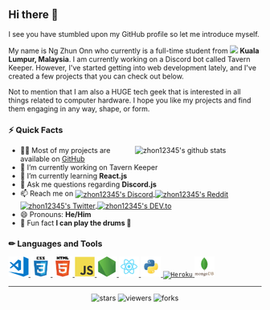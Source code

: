 ## Hi there 👋

I see you have stumbled upon my GitHub profile so let me introduce myself.

My name is Ng Zhun Onn who currently is a full-time student from <img src="https://image.flaticon.com/icons/svg/197/197581.svg" width="15" /> **Kuala Lumpur, Malaysia**. I am currently working on a Discord bot called Tavern Keeper. However, I've started getting into web development lately, and I've created a few projects that you can check out below.

Not to mention that I am also a HUGE tech geek that is interested in all things related to computer hardware. I hope you like my projects and find them engaging in any way, shape, or form.

<h3>⚡ Quick Facts</h3>
<p>
	<img align="right" alt="zhon12345's github stats" width="50%" src="https://github-readme-stats.zhon12345.vercel.app/api?username=zhon12345&show_icons=true&include_all_commits=true&theme=react">
</p>

- 👨‍💻 Most of my projects are available on [GitHub](https://github.com/zhon12345)
-   🔭 I’m currently working on Tavern Keeper
-   🌱 I’m currently learning **React.js**
-   💬 Ask me questions regarding **Discord.js**
-   📫 Reach me on 
	<a href="https://discord.gg/jMpw3jw">
  		<img align="center" alt="zhon12345's Discord" width="22px" src="https://cdn.jsdelivr.net/npm/simple-icons@v3/icons/discord.svg" />
	</a>
	<a href="https://reddit.com/zhon12345">
  		<img align="center" alt="zhon12345's Reddit" width="22px" src="https://cdn.jsdelivr.net/npm/simple-icons@3.0.1/icons/reddit.svg" />
	</a>
	<a href="https://twitter.com/zhon12345">
  		<img align="center" alt="zhon12345's Twitter" width="22px" src="https://cdn.jsdelivr.net/npm/simple-icons@v3/icons/twitter.svg" />
	</a>
	<a href="https://dev.to/zhon12345">
  		<img align="center" alt="zhon12345's DEV.to" width="22px" src="https://cdn.jsdelivr.net/npm/simple-icons@3.0.1/icons/dev-dot-to.svg" />
	</a>
-	😄 Pronouns: **He/Him**
-   🎉 Fun fact **I can play the drums 🥁**

<h3>✏ Languages and Tools</h3>
<p>
	<a href="https://code.visualstudio.com/">
  		<code><img src="https://raw.githubusercontent.com/github/explore/80688e429a7d4ef2fca1e82350fe8e3517d3494d/topics/visual-studio-code/visual-studio-code.png" alt="Visual Studio Code" width="40" height="40" /></code>
  	</a>
  	<a href="https://www.w3schools.com/css/" target="_blank"> 
    	<code><img src="https://raw.githubusercontent.com/github/explore/80688e429a7d4ef2fca1e82350fe8e3517d3494d/topics/css/css.png" alt="CSS3" width="40" height="40"/></code>
	</a> 
	<a href="https://www.w3.org/html/" target="_blank"> 
  		<code><img src="https://raw.githubusercontent.com/github/explore/80688e429a7d4ef2fca1e82350fe8e3517d3494d/topics/html/html.png" alt="HTML5" width="40" height="40"/></code>
	</a> 
	<a href="https://www.javascript.com/" target="_blank"> 
  		<code><img src="https://github.com/devicons/devicon/blob/master/icons/javascript/javascript-original.svg" alt="JavaScript" width="40" height="40"/></code>
	</a> 
	<a href="https://nodejs.org" target="_blank"> 
  		<code><img src="https://github.com/devicons/devicon/blob/master/icons/nodejs/nodejs-original.svg" alt="Node.js" width="40" height="40"/></code>
	</a> 
	<a href="https://reactjs.org/" target="_blank"> 
  		<code><img src="https://raw.githubusercontent.com/github/explore/80688e429a7d4ef2fca1e82350fe8e3517d3494d/topics/react/react.png" alt="React.js" width="40" height="40"/></code>
	</a> 
	<a href="https://www.python.org" target="_blank"> 
  		<code><img src="https://raw.githubusercontent.com/github/explore/80688e429a7d4ef2fca1e82350fe8e3517d3494d/topics/python/python.png" alt="Python" width="40" height="40"/></code>
	</a> 
	<a href="https://heroku.com" target="_blank"> 
  		<code><img src="https://www.vectorlogo.zone/logos/heroku/heroku-icon.svg" alt="Heroku" width="40" height="40"/></code>
	</a>
	<a href="https://www.mongodb.com/">
		<code><img src="https://github.com/devicons/devicon/blob/master/icons/mongodb/mongodb-original-wordmark.svg" alt="MongoDB" width="40" height="40"/></code>
	</a>
</p>

---
<p align="center">
	<img align="top" alt="stars" src="https://img.shields.io/github/stars/zhon12345/zhon12345?style=flat" />
	<img align="top" alt="viewers" src="https://komarev.com/ghpvc/?username=zhon12345&label=viewers" />
	<img align="top" alt="forks" src="https://img.shields.io/github/forks/zhon12345/zhon12345?style=flat" />
</p>

